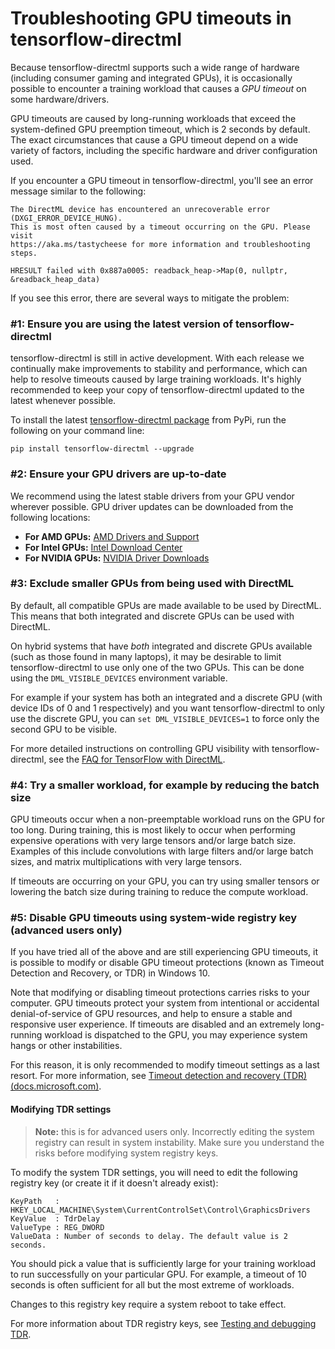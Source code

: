 # Troubleshooting GPU timeouts in tensorflow-directml

Because tensorflow-directml supports such a wide range of hardware (including consumer gaming and integrated GPUs), it is occasionally possible to encounter a training workload that causes a *GPU timeout* on some hardware/drivers.

GPU timeouts are caused by long-running workloads that exceed the system-defined GPU preemption timeout, which is 2 seconds by default. The exact circumstances that cause a GPU timeout depend on a wide variety of factors, including the specific hardware and driver configuration used.

If you encounter a GPU timeout in tensorflow-directml, you'll see an error message similar to the following:

```
The DirectML device has encountered an unrecoverable error (DXGI_ERROR_DEVICE_HUNG).
This is most often caused by a timeout occurring on the GPU. Please visit
https://aka.ms/tastycheese for more information and troubleshooting steps.

HRESULT failed with 0x887a0005: readback_heap->Map(0, nullptr, &readback_heap_data)
```

If you see this error, there are several ways to mitigate the problem:

### #1: Ensure you are using the latest version of tensorflow-directml

tensorflow-directml is still in active development. With each release we continually make improvements to stability and performance, which can help to resolve timeouts caused by large training workloads. It's highly recommended to keep your copy of tensorflow-directml updated to the latest whenever possible.

To install the latest [tensorflow-directml package](https://pypi.org/project/tensorflow-directml/) from PyPi, run the following on your command line:

```
pip install tensorflow-directml --upgrade
```

### #2: Ensure your GPU drivers are up-to-date

We recommend using the latest stable drivers from your GPU vendor wherever possible. GPU driver updates can be downloaded from the following locations:

* **For AMD GPUs:** [AMD Drivers and Support](https://www.amd.com/en/support)
* **For Intel GPUs:** [Intel Download Center](https://downloadcenter.intel.com/)
* **For NVIDIA GPUs:** [NVIDIA Driver Downloads](https://www.nvidia.com/Download/index.aspx)

### #3: Exclude smaller GPUs from being used with DirectML

By default, all compatible GPUs are made available to be used by DirectML. This means that both integrated and discrete GPUs can be used with DirectML.

On hybrid systems that have *both* integrated and discrete GPUs available (such as those found in many laptops), it may be desirable to limit tensorflow-directml to use only one of the two GPUs. This can be done using the `DML_VISIBLE_DEVICES` environment variable.

For example if your system has both an integrated and a discrete GPU (with device IDs of 0 and 1 respectively) and you want tensorflow-directml to only use the discrete GPU, you can `set DML_VISIBLE_DEVICES=1` to force only the second GPU to be visible.

For more detailed instructions on controlling GPU visibility with tensorflow-directml, see the [FAQ for TensorFlow with DirectML](https://docs.microsoft.com/windows/win32/direct3d12/gpu-faq#i-have-multiple-gpus-how-do-i-select-which-one-is-used-by-directml).

### #4: Try a smaller workload, for example by reducing the batch size

GPU timeouts occur when a non-preemptable workload runs on the GPU for too long. During training, this is most likely to occur when performing expensive operations with very large tensors and/or large batch size. Examples of this include convolutions with large filters and/or large batch sizes, and matrix multiplications with very large tensors.

If timeouts are occurring on your GPU, you can try using smaller tensors or lowering the batch size during training to reduce the compute workload.

### #5: Disable GPU timeouts using system-wide registry key (advanced users only)

If you have tried all of the above and are still experiencing GPU timeouts, it is possible to modify or disable GPU timeout protections (known as Timeout Detection and Recovery, or TDR) in Windows 10.

Note that modifying or disabling timeout protections carries risks to your computer. GPU timeouts protect your system from intentional or accidental denial-of-service of GPU resources, and help to ensure a stable and responsive user experience. If timeouts are disabled and an extremely long-running workload is dispatched to the GPU, you may experience system hangs or other instabilities.

For this reason, it is only recommended to modify timeout settings as a last resort. For more information, see [Timeout detection and recovery (TDR) (docs.microsoft.com)](https://docs.microsoft.com/windows-hardware/drivers/display/timeout-detection-and-recovery).

#### Modifying TDR settings

> **Note:** this is for advanced users only. Incorrectly editing the system registry can result in system instability. Make sure you understand the risks before modifying system registry keys.

To modify the system TDR settings, you will need to edit the following registry key (or create it if it doesn't already exist):

```
KeyPath   : HKEY_LOCAL_MACHINE\System\CurrentControlSet\Control\GraphicsDrivers
KeyValue  : TdrDelay
ValueType : REG_DWORD
ValueData : Number of seconds to delay. The default value is 2 seconds.
```

You should pick a value that is sufficiently large for your training workload to run successfully on your particular GPU. For example, a timeout of 10 seconds is often sufficient for all but the most extreme of workloads.

Changes to this registry key require a system reboot to take effect.

For more information about TDR registry keys, see [Testing and debugging TDR](https://docs.microsoft.com/windows-hardware/drivers/display/tdr-registry-keys).
